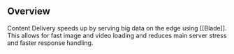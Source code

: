 ## Overview
Content Delivery speeds up by serving big data on the edge using [[Blade]]. This allows for fast image and video loading and reduces main server stress and faster response handling.